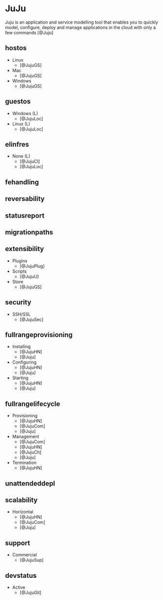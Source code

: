 # JuJu
Juju is an application and service modelling tool that enables you to quickly model, configure, deploy and manage applications in the cloud with only a few commands [@Juju]

## hostos
- Linux
    - [@JujuGS]
- Mac
    - [@JujuGS]
- Windows
    - [@JujuGS]

## guestos
- Windows (L)
    - [@JujuLoc]
- Linux (L)
    - [@JujuLoc]

## elinfres
- None (L)
    - [@JujuCl]
    - [@JujuLoc]

## fehandling

## reversability

## statusreport

## migrationpaths

## extensibility
- Plugins
    - [@JujuPlug]
- Scripts
    - [@JujuU]
- Store
    - [@JujuGS]

## security
- SSH/SSL
    - [@JujuSec]

## fullrangeprovisioning
- Installing
    - [@JujuHN]
    - [@Juju]
- Configuring
    - [@JujuHN]
    - [@Juju]
- Starting
    - [@JujuHN]
    - [@Juju]

## fullrangelifecycle
- Provisioning
    - [@JujuHN]
    - [@JujuCom]
    - [@Juju]
- Management
    - [@JujuCom]
    - [@JujuHN]
    - [@JujuCh]
    - [@Juju]
- Termination
    - [@JujuHN]

## unattendeddepl

## scalability
- Horizontal
    - [@JujuHN]
    - [@JujuCom]
    - [@Juju]

## support
- Commercial
    - [@JujuSup]

## devstatus
- Active
    - [@JujuGit]
